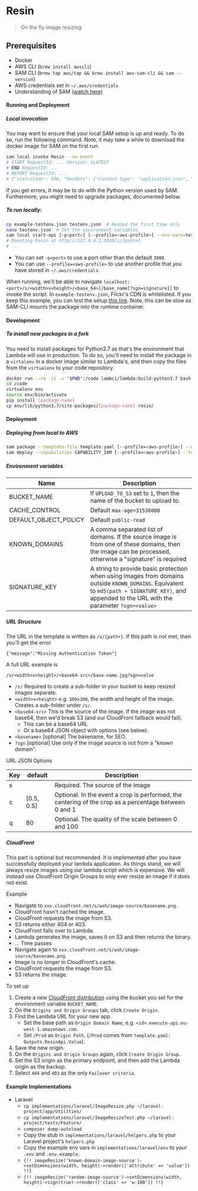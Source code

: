 # Resin

> On the fly image resizing


## Prerequisites

* Docker
* AWS CLI (`brew install awscli`)
* SAM CLI (`brew tap aws/tap && brew install aws-sam-cli && sam --version`)
* AWS credentials set in `~/.aws/credentials`
* Understanding of SAM ([watch here](https://www.youtube.com/watch?v=bih5b3C1nqc))

#### Running and Deployment

##### Local invocation

You may want to ensure that your local SAM setup is up and ready. To do so, run the following command. Note, 
it may take a while to download the docker image for SAM on the first run. 

```bash
sam local invoke Resin --no-event
# START RequestId: ... Version: $LATEST
# END RequestId: ...
# REPORT RequestId: ...	
# {"statusCode": 500, "headers": {"Content-type": "application/json", "Cache-control": "max-age=0"}, "body": "{\"error\": \"Missing required configuration key\"}"}
```

If you get errors, it may be to do with the Python version used by SAM. Furthermore, you might need to upgrade packages, documented below.


##### To run locally:


```bash
cp example-testenv.json testenv.json  # Needed the first time only
nano testenv.json  # Set the environment variables
sam local start-api [-p<port>] [--profile=<aws-profile>] --env-vars=testenv.json
# Mounting Resin at http://127.0.0.1:3030/s/{path+}
# ...
```

* You can set `-p<port>` to use a port other than the default `3000`.
* You can use `--profile=<aws-profile>` to use another profile that you have stored in `~/.aws/credentials`.

When running, we'll be able to navigate `localhost:<port>/s/<width>x<height>/<base_64>[/base_name[?sgn=signature]]` to 
invoke the script. In `example-testenv.json`, Flickr's CDN is whitelisted. If you keep this example, you can test the setup 
[this link](http://127.0.0.1:3030/s/300x300/aHR0cHM6Ly9saXZlLnN0YXRpY2ZsaWNrci5jb20vNDU1My8zODQ3MzYyMDMxNl9lZGY0MGVhYTI2X2suanBn). 
Note, this can be slow as SAM-CLI mounts the package into the runtime container.


#### Development

##### To install new packages in a fork

You need to install packages for Python3.7 as that's the environment that Lambda will use in production. To do so, you'll
need to install the package in a `virtalenv` in a docker image similar to Lambda's, and then copy the files from the 
`virtualenv` to your code repository.

```bash
docker run --rm -it -v "$PWD":/code lambci/lambda:build-python3.7 bash
cd /code
virtualenv env
source env/bin/activate
pip install [package-name]
cp env/lib/python3.7/site-packages/[package-name] resin/
```

#### Deployment

##### Deploying from local to AWS

```bash
sam package --template-file template.yaml [--profile=<aws-profile>] --output-template-file deploy.yaml --s3-bucket=<bucket-name>
sam deploy --capabilities CAPABILITY_IAM [--profile=<aws-profile>] --template-file deploy.yaml --stack-name ResinV0
```

##### Environment variables

| Name | Description |
| ---- | ----------- |
| BUCKET_NAME | If `UPLOAD_TO_S3` set to `1`, then the name of the bucket to upload to. |
| CACHE_CONTROL | Default `max-age=31536000` |
| DEFAULT_OBJECT_POLICY | Default `public-read` |
| KNOWN_DOMAINS | A comma separated list of domains. If the source image is from one of these domains, then the image can be processed, otherwise a "signature" is required |
| SIGNATURE_KEY | A string to provide basic protection when using images from domains outside `KNOWN_DOMAINS`. Equivalent to `md5(path + SIGNATURE_KEY)`, and appended to the URL with the parameter `?sgn=<value>` |

##### URL Structure

The URL in the template is written as `/s/{path+}`. If this path is not met, then you'll get the error

```
{"message":"Missing Authentication Token"}
```

A full URL example is

```
/s/<width>x<height>/<base64-src>/base-name.jpg?sgn=value
```

* `/s/` Required to create a sub-folder in your bucket to keep resized images separate.
* `<width>x<height>` e.g. `300x300`, the width and height of the image. Creates a sub-folder under `/s/`.
* `<base64-src>` This is the source of the image. If the image was not base64, then we'd break S3 (and our CloudFront fallback would fail).
    * This can be a base64 URL
    * Or a base64 JSON object with options (see below).
* `<basename>` [optional] The basename, for SEO.
* `?sgn` [optional] Use only if the image source is not from a "known domain".


URL JSON Options

| Key | default | Description |
| --- | ------- | ----------- |
| s | | Required. The source of the image |
| c | [0.5, 0.5] | Optional. In the event a crop is performed, the centering of the crop as a percentage between 0 and 1 |
| q | 80 | Optional. The quality of the scale between 0 and 100 |

##### CloudFront

This part is optional but recommended. It is implemented after you have successfully deployed your lambda application. 
As things stand, we will always resize images using our lambda script which is expensive. We will instead use 
CloudFront Origin Groups to only ever resize an image if it does not exist.

Example
* Navigate to `xxx.cloudfront.net/s/wxh/image-source/basename.png`.
* CloudFront hasn't cached the image.
* CloudFront requests the image from S3.
* S3 returns either 404 or 403.
* CloudFront fails over to Lambda.
* Lambda generates the image, saves it on S3 and then returns the binary.
* ... Time passes
* Navigate again to `xxx.cloudfront.net/s/wxh/image-source/basename.png`.
* Image is no longer in CloudFront's cache.
* CloudFront requests the image from S3.
* S3 returns the image.


To set up


1. Create a new [CloudFront distribution](https://console.aws.amazon.com/cloudfront/home) using the bucket you set for the environment variable `BUCKET_NAME`.
2. On the `Origins and Origin Groups` tab, click `Create Origin`.
3. Find the Lambda URL for your new app.
    - Set the base path as `Origin Domain Name`, e.g. `<id>.execute-api.eu-west-1.amazonaws.com`.
    - Set `/Prod` as `Origin Path`. (`/Prod` comes from `template.yaml: Outputs.ResinApi.Value`).
4. Save the new origin.
5. On the `Origins and Origin Groups` again, click `Create Origin Group`.
6. Set the S3 origin as the primary endpoint, and then add the Lambda origin as the backup.
7. Select `404` and `403` as the only `Failover criteria`.

#### Example Implementations

* Laravel
    - `cp implementations/laravel/ImageResize.php ~/laravel-project/app/Utilities/`
    - `cp implementations/laravel/ImageResizeTest.php ~/laravel-project/tests/Feature/`
    - `composer dump-autoload`
    - Copy the stub in `implementations/laravel/helpers.php` to your Laravel project's `helpers.php`
    - Copy the example env vars in `implementations/laravel/env` to your `.env` and `.env.example`.
    - `{!! imageResize('known-domain-image-source')->setDimensions(width, height)->render(['attribute' => 'value']) !!}`
    - `{!! imageResize('random-image-source')->setDimensions(width, height)->sign(true)->render(['class' => 'w-100']) !!}`
